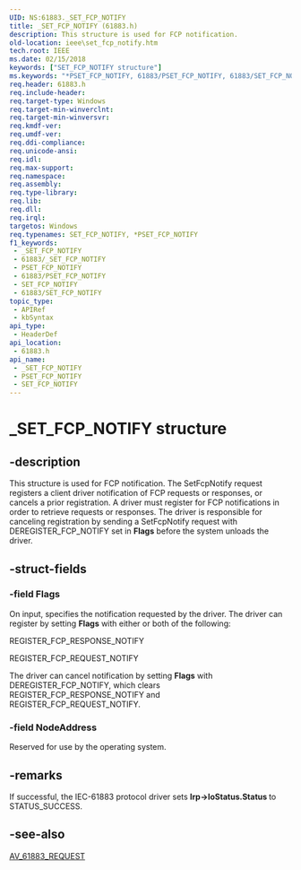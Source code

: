 ```yaml
---
UID: NS:61883._SET_FCP_NOTIFY
title: _SET_FCP_NOTIFY (61883.h)
description: This structure is used for FCP notification.
old-location: ieee\set_fcp_notify.htm
tech.root: IEEE
ms.date: 02/15/2018
keywords: ["SET_FCP_NOTIFY structure"]
ms.keywords: "*PSET_FCP_NOTIFY, 61883/PSET_FCP_NOTIFY, 61883/SET_FCP_NOTIFY, IEEE.set_fcp_notify, PSET_FCP_NOTIFY, PSET_FCP_NOTIFY structure pointer [Buses], SET_FCP_NOTIFY, SET_FCP_NOTIFY structure [Buses], _SET_FCP_NOTIFY"
req.header: 61883.h
req.include-header: 
req.target-type: Windows
req.target-min-winverclnt: 
req.target-min-winversvr: 
req.kmdf-ver: 
req.umdf-ver: 
req.ddi-compliance: 
req.unicode-ansi: 
req.idl: 
req.max-support: 
req.namespace: 
req.assembly: 
req.type-library: 
req.lib: 
req.dll: 
req.irql: 
targetos: Windows
req.typenames: SET_FCP_NOTIFY, *PSET_FCP_NOTIFY
f1_keywords:
 - _SET_FCP_NOTIFY
 - 61883/_SET_FCP_NOTIFY
 - PSET_FCP_NOTIFY
 - 61883/PSET_FCP_NOTIFY
 - SET_FCP_NOTIFY
 - 61883/SET_FCP_NOTIFY
topic_type:
 - APIRef
 - kbSyntax
api_type:
 - HeaderDef
api_location:
 - 61883.h
api_name:
 - _SET_FCP_NOTIFY
 - PSET_FCP_NOTIFY
 - SET_FCP_NOTIFY
---
```


# _SET_FCP_NOTIFY structure


## -description

This structure is used for FCP notification. The SetFcpNotify request registers a client driver notification of FCP requests or responses, or cancels a prior registration. A driver must register for FCP notifications in order to retrieve requests or responses. The driver is responsible for canceling registration by sending a SetFcpNotify request with DEREGISTER_FCP_NOTIFY set in <b>Flags</b> before the system unloads the driver.

## -struct-fields

### -field Flags

On input, specifies the notification requested by the driver. The driver can register by setting <b>Flags</b> with either or both of the following: 

REGISTER_FCP_RESPONSE_NOTIFY

REGISTER_FCP_REQUEST_NOTIFY 

The driver can cancel notification by setting <b>Flags</b> with DEREGISTER_FCP_NOTIFY, which clears REGISTER_FCP_RESPONSE_NOTIFY and REGISTER_FCP_REQUEST_NOTIFY.

### -field NodeAddress

Reserved for use by the operating system.

## -remarks

If successful, the IEC-61883 protocol driver sets <b>Irp->IoStatus.Status </b>to STATUS_SUCCESS.

## -see-also

<a href="/windows-hardware/drivers/ddi/61883/ns-61883-_av_61883_request">AV_61883_REQUEST</a>

